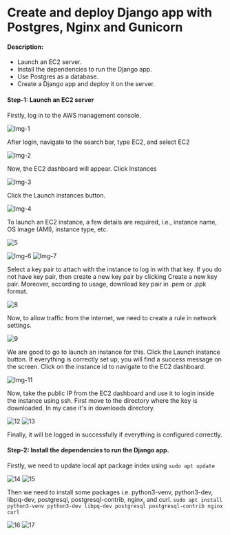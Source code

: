 # Create and deploy Django app with Postgres, Nginx and Gunicorn

#### Description:

- Launch an EC2 server.
- Install the dependencies to run the Django app.
- Use Postgres as a database.
- Create a Django app and deploy it on the server.

#### Step-1: Launch an EC2 server

Firstly, log in to the AWS management console.

![Img-1](https://user-images.githubusercontent.com/74168188/178555843-f062573f-166c-4b06-b947-d2d11da46507.png)

After login, navigate to the search bar, type EC2, and select EC2

![Img-2](https://user-images.githubusercontent.com/74168188/178555883-5e169bfd-d205-4b99-9992-8dca7e957ff2.png)

Now, the EC2 dashboard will appear. Click Instances

![Img-3](https://user-images.githubusercontent.com/74168188/178555921-6213742a-726c-4532-923e-3edc4c4d1413.png)

Click the Launch instances button.

![Img-4](https://user-images.githubusercontent.com/74168188/178555939-529e74f0-6ece-43dc-aa1c-98d6b7f2deda.png)

To launch an EC2 instance, a few details are required, i.e., instance name, OS image (AMI), instance type, etc.

![5](https://user-images.githubusercontent.com/74168188/180404364-0f02ce97-b70e-49a7-8728-05e31ddeda7e.png)

![Img-6](https://user-images.githubusercontent.com/74168188/178556050-f90b180a-0dca-48fb-b30b-8365f9ac8f28.png)
![Img-7](https://user-images.githubusercontent.com/74168188/178556073-b0a18233-2e38-4dbd-926d-f7e411f7fa06.png)

Select a key pair to attach with the instance to log in with that key. If you do not have key pair, then create a new key pair by clicking Create a new key pair. Moreover, according to usage, download key pair in .pem or .ppk format.

![8](https://user-images.githubusercontent.com/74168188/179713553-227871ba-db62-496f-b361-2cf1ef3ff50e.png)

Now, to allow traffic from the internet, we need to create a rule in network settings.

![9](https://user-images.githubusercontent.com/74168188/179716719-a040568f-8b89-43df-817c-f39b35b19337.png)

We are good to go to launch an instance for this. Click the Launch instance button. If everything is correctly set up, you will find a success message on the screen. Click on the instance id to navigate to the EC2 dashboard.

![Img-11](https://user-images.githubusercontent.com/74168188/178556301-ac2e5bdd-7efa-4ad4-99d9-b669e599eefd.png)

Now, take the public IP from the EC2 dashboard and use it to login inside the instance using ssh. First move to the directory where the key is downloaded. In my case it's in downloads directory.

![12](https://user-images.githubusercontent.com/74168188/180442775-2d40c558-e255-47c1-a5e9-de47bc588b76.png)
![13](https://user-images.githubusercontent.com/74168188/180442952-271d82fd-06ea-450b-bfda-96cd109e7c88.png)

Finally, it will be logged in successfully if everything is configured correctly.

#### Step-2: Install the dependencies to run the Django app.

Firstly, we need to update local apt package index using ```sudo apt update```

![14](https://user-images.githubusercontent.com/74168188/180445474-da5a7513-143c-41ad-b138-0ff9d6e383c6.png)
![15](https://user-images.githubusercontent.com/74168188/180445503-e7e9e8c1-25d0-442b-a865-daf524d29341.png)

Then we need to install some packages i.e. python3-venv, python3-dev, libpq-dev, postgresql, postgresql-contrib, nginx, and curl.
```sudo apt install python3-venv python3-dev libpq-dev postgresql postgresql-contrib nginx curl```

![16](https://user-images.githubusercontent.com/74168188/180448999-9bd261f4-a587-421b-9f65-530c1c7c2bcc.png)
![17](https://user-images.githubusercontent.com/74168188/180449320-39180b78-fee1-475c-b09d-b3daf35968f5.png)
